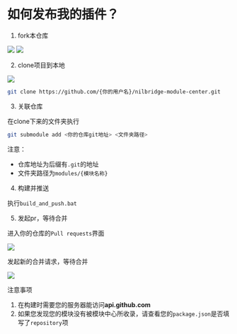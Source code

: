 
# 如何发布我的插件？

1. fork本仓库

![](/doc/img/1.png)
![](/doc/img/2.png)

2. clone项目到本地

![](/doc/img/3.png)

``` bash
git clone https://github.com/{你的用户名}/nilbridge-module-center.git
```

3. 关联仓库

在clone下来的文件夹执行

```bash
git submodule add <你的仓库git地址> <文件夹路径>
```

注意：
- 仓库地址为后缀有`.git`的地址
- 文件夹路径为`modules/{模块名称}`

4. 构建并推送

执行`build_and_push.bat`

5. 发起pr，等待合并

进入你的仓库的`Pull requests`界面

![](/doc/img/4.png)

发起新的合并请求，等待合并

![](/doc/img/5.png)

注意事项
1. 在构建时需要您的服务器能访问**api.github.com**
2. 如果您发现您的模块没有被模块中心所收录，请查看您的`package.json`是否填写了`repository`项